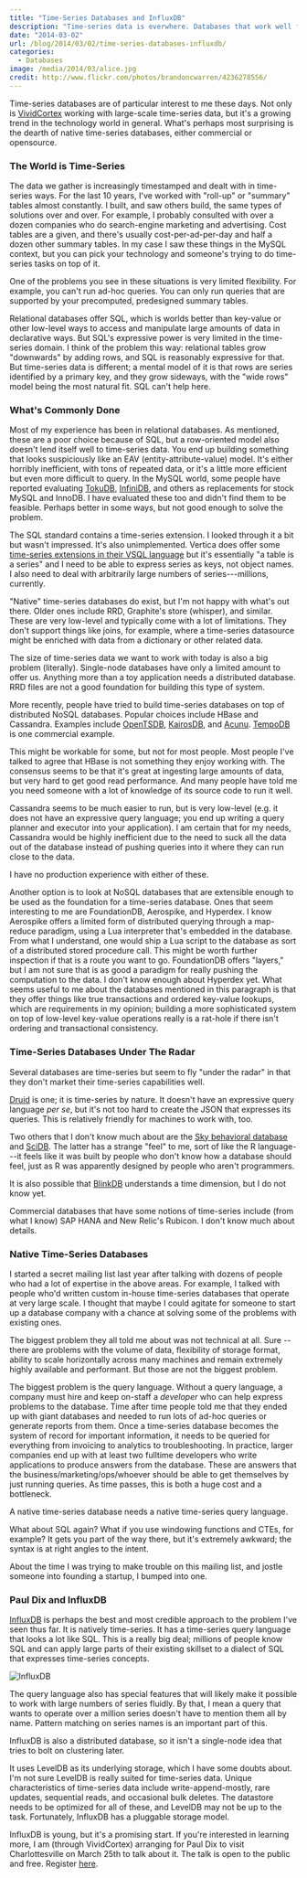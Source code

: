```yaml
---
title: "Time-Series Databases and InfluxDB"
description: "Time-series data is everwhere. Databases that work well for it are not."
date: "2014-03-02"
url: /blog/2014/03/02/time-series-databases-influxdb/
categories:
  - Databases
image: /media/2014/03/alice.jpg
credit: http://www.flickr.com/photos/brandoncwarren/4236278556/
---
```


Time-series databases are of particular interest to me these days. Not only is
[VividCortex](https://vividcortex.com/) working with large-scale time-series
data, but it's a growing trend in the technology world in general. What's
perhaps most surprising is the dearth of native time-series databases, either
commercial or opensource.

<!--more-->

### The World is Time-Series

The data we gather is increasingly timestamped and dealt with in time-series
ways. For the last 10 years, I've worked with "roll-up" or "summary" tables
almost constantly. I built, and saw others build, the same types of solutions
over and over. For example, I probably consulted with over a dozen companies who
do search-engine marketing and advertising. Cost tables are a given, and there's
usually cost-per-ad-per-day and half a dozen other summary tables. In my case I
saw these things in the MySQL context, but you can pick your technology and
someone's trying to do time-series tasks on top of it.

One of the problems you see in these situations is very limited flexibility. For
example, you can't run ad-hoc queries. You can only run queries that are
supported by your precomputed, predesigned summary tables.

Relational databases offer SQL, which is worlds better than key-value or other
low-level ways to access and manipulate large amounts of data in declarative
ways. But SQL's expressive power is very limited in the time-series domain.  I
think of the problem this way: relational tables grow "downwards" by adding
rows, and SQL is reasonably expressive for that. But time-series data is
different; a mental model of it is that rows are series identified by a primary
key, and they grow sideways, with the "wide rows" model being the most natural
fit. SQL can't help here.

### What's Commonly Done

Most of my experience has been in relational databases. As mentioned, these are
a poor choice because of SQL, but a row-oriented model also doesn't lend itself
well to time-series data. You end up building something that looks suspiciously
like an EAV (entity-attribute-value) model. It's either horribly inefficient,
with tons of repeated data, or it's a little more efficient but even more
difficult to query. In the MySQL world, some people have reported evaluating
[TokuDB](http://www.tokutek.com/products/tokudb-for-mysql/), [InfiniDB](http://infinidb.co/), and others as replacements for stock MySQL and InnoDB. I have
evaluated these too and didn't find them to be feasible. Perhaps better in some
ways, but not good enough to solve the problem.

The SQL standard contains a time-series extension. I looked through it
a bit but wasn't impressed. It's also unimplemented. Vertica does offer some
[time-series extensions in their VSQL language](https://my.vertica.com/docs/CE/6.0.1/HTML/index.htm#13389.htm) but it's essentially "a table is a
series" and I need to be able to express series as keys, not object names. I
also need to deal with arbitrarily large numbers of series---millions,
currently.

"Native" time-series databases do exist, but I'm not happy with what's out
there. Older ones include RRD, Graphite's store (whisper), and similar. These
are very low-level and typically come with a lot of limitations. They don't
support things like joins, for example, where a time-series datasource might be
enriched with data from a dictionary or other related data.

The size of time-series data we want to work with today is also a big problem
(literally). Single-node databases have only a limited amount to offer us.
Anything more than a toy application needs a distributed database. RRD files are
not a good foundation for building this type of system.

More recently, people have tried to build time-series databases on top of
distributed NoSQL databases. Popular choices include HBase and Cassandra.
Examples include [OpenTSDB](http://opentsdb.net/), [KairosDB](http://code.google.com/p/kairosdb/), and [Acunu](http://www.acunu.com/). [TempoDB](https://tempo-db.com/) is one commercial example.

This might be workable for some, but not for most people. Most people I've
talked to agree that HBase is not something they enjoy working with. The
consensus seems to be that it's great at ingesting large amounts of data, but
very hard to get good read performance. And many people have told me you need
someone with a lot of knowledge of its source code to run it well.

Cassandra seems to be much easier to run, but is very low-level (e.g. it does
not have an expressive query language; you end up writing a query planner and
executor into your application). I am certain that for my needs, Cassandra would
be highly inefficient due to the need to suck all the data out of the database
instead of pushing queries into it where they can run close to the data.

I have no production experience with either of these.

Another option is to look at NoSQL databases that are extensible enough to be
used as the foundation for a time-series database. Ones that seem interesting to
me are FoundationDB, Aerospike, and Hyperdex. I know Aerospike offers a limited
form of distributed querying through a map-reduce paradigm, using a Lua
interpreter that's embedded in the database. From what I understand, one would
ship a Lua script to the database as sort of a distributed stored procedure
call. This might be worth further inspection if that is a route you want to go.
FoundationDB offers "layers," but I am not sure that is as good a paradigm for
really pushing the computation to the data. I don't know enough about Hyperdex
yet. What seems useful to me about the databases mentioned in this paragraph is
that they offer things like true transactions and ordered key-value lookups,
which are requirements in my opinion; building a more sophisticated system on
top of low-level key-value operations really is a rat-hole if there isn't
ordering and transactional consistency.

### Time-Series Databases Under The Radar

Several databases are time-series but seem to fly "under the radar" in that they
don't market their time-series capabilities well.

[Druid](http://druid.io/) is one; it is time-series by nature. It doesn't have an expressive query
language *per se*, but it's not too hard to create the JSON that expresses its
queries. This is relatively friendly for machines to work with, too.

Two others that I don't know much about are the [Sky behavioral database](http://skydb.io/) and
[SciDB](http://scidb.org/). The latter has a strange "feel" to me, sort of like the R language---it
feels like it was built by people who don't know how a database should feel,
just as R was apparently designed by people who aren't programmers.

It is also possible that [BlinkDB](http://blinkdb.org/) understands a time dimension, but I do
not know yet.

Commercial databases that have some notions of time-series include (from what I
know) SAP HANA and New Relic's Rubicon. I don't know much about details.

### Native Time-Series Databases

I started a secret mailing list last year after talking with dozens of people
who had a lot of expertise in the above areas. For example, I talked with people
who'd written custom in-house time-series databases that operate at very large
scale. I thought that maybe I could agitate for someone to start up a database
company with a chance at solving some of the problems with existing ones.

The biggest problem they all told me about was not technical at all. Sure --
there are problems with the volume of data, flexibility of storage format,
ability to scale horizontally across many machines and remain extremely highly
available and performant. But those are not the biggest problem.

The biggest problem is the query language. Without a query language, a company
must hire and keep on-staff a *developer* who can help express problems to the
database. Time after time people told me that they ended up with giant databases
and needed to run lots of ad-hoc queries or generate reports from them. Once a
time-series database becomes the system of record for important information, it
needs to be queried for everything from invoicing to analytics to
troubleshooting. In practice, larger companies end up with at least two fulltime
developers who write applications to produce answers from the database. These
are answers that the business/marketing/ops/whoever should be able to get
themselves by just running queries. As time passes, this is both a huge cost and
a bottleneck.

A native time-series database needs a native time-series query language.

What about SQL again? What if you use windowing functions and CTEs, for example?
It gets you part of the way there, but it's extremely awkward; the syntax is
at right angles to the intent.

About the time I was trying to make trouble on this mailing list, and jostle
someone into founding a startup, I bumped into one.

### Paul Dix and InfluxDB

[InfluxDB](http://influxdb.org/) is perhaps the best and most credible approach to the problem I've seen
thus far. It is natively time-series. It has a time-series query language that
looks a lot like SQL. This is a really big deal; millions of people know SQL and
can apply large parts of their existing skillset to a dialect of SQL that
expresses time-series concepts.

![InfluxDB](/media/2014/03/influxdata-logo.svg)

The query language also has special features that will likely make it possible
to work with large numbers of series fluidly. By that, I mean a query that wants
to operate over a million series doesn't have to mention them all by name.
Pattern matching on series names is an important part of this.

InfluxDB is also a distributed database, so it isn't a single-node idea that
tries to bolt on clustering later.

It uses LevelDB as its underlying storage, which I have some doubts about.
I'm not sure LevelDB is really suited for time-series data. Unique characteristics of
time-series data include write-append-mostly, rare updates, sequential
reads, and occasional bulk deletes. The datastore needs to be optimized for all
of these, and LevelDB may not be up to the task. Fortunately, InfluxDB has a
pluggable storage model.

InfluxDB is young, but it's a promising start. If you're interested in learning
more, I am (through VividCortex) arranging for Paul Dix to visit Charlottesville
on March 25th to talk about it. The talk is open to the public and free.
Register [here](http://www.eventbrite.com/e/paul-dix-building-influxdb-an-open-source-time-series-database-company-tickets-10708279753).



